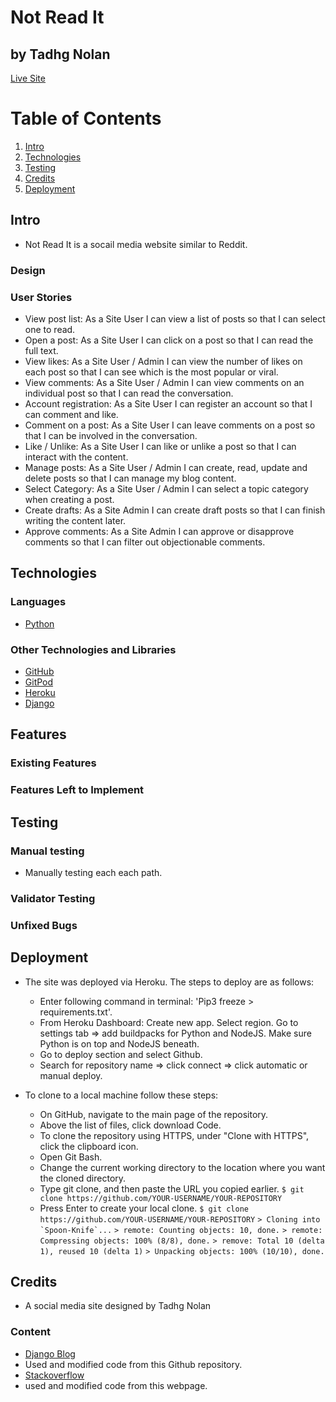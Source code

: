 # Not Read It
## by Tadhg Nolan

[Live Site]()

# Table of Contents
1. [Intro](#intro)
2. [Technologies](#technologies)
3. [Testing](#testing)
4. [Credits](#credits)
5. [Deployment](deployment)

## Intro

 - Not Read It is a socail media website similar to Reddit.  

### Design



### User Stories

- View post list: As a Site User I can view a list of posts so that I can select one to read.
- Open a post: As a Site User I can click on a post so that I can read the full text.
- View likes: As a Site User / Admin I can view the number of likes on each post so that I can see which is the most popular or viral.
- View comments: As a Site User / Admin I can view comments on an individual post so that I can read the conversation.
- Account registration: As a Site User I can register an account so that I can comment and like.
- Comment on a post: As a Site User I can leave comments on a post so that I can be involved in the conversation.
- Like / Unlike: As a Site User I can like or unlike a post so that I can interact with the content.
- Manage posts: As a Site User / Admin I can create, read, update and delete posts so that I can manage my blog content.
- Select Category: As a Site User / Admin I can select a topic category when creating a post.
- Create drafts: As a Site Admin I can create draft posts so that I can finish writing the content later.
- Approve comments: As a Site Admin I can approve or disapprove comments so that I can filter out objectionable comments.

## Technologies

### Languages

- [Python](https://www.python.org/about/)

### Other Technologies and Libraries 

- [GitHub](https://github.com/)
- [GitPod](https://www.gitpod.io/about/)
- [Heroku](https://heroku.com)
- [Django](https://www.djangoproject.com/)

## Features 

### Existing Features

### Features Left to Implement

## Testing

### Manual testing

- Manually testing each each path.  										

### Validator Testing 

### Unfixed Bugs


## Deployment 

- The site was deployed via Heroku. The steps to deploy are as follows: 
  
  -  Enter following command in terminal: 'Pip3 freeze > requirements.txt'.
  - From Heroku Dashboard: Create new app. Select region. Go to settings tab => add buildpacks for Python and NodeJS. Make sure Python is on top and NodeJS beneath.
  - Go to deploy section and select Github.
  - Search for repository name => click connect => click automatic or manual deploy.
  
- To clone to a local machine follow these steps:
  
  - On GitHub, navigate to the main page of the repository.
  - Above the list of files, click download Code.
  - To clone the repository using HTTPS, under "Clone with HTTPS", click the clipboard icon.
  - Open Git Bash.
  - Change the current working directory to the location where you want the cloned directory.
  - Type git clone, and then paste the URL you copied earlier.
    `$ git clone https://github.com/YOUR-USERNAME/YOUR-REPOSITORY`
  - Press Enter to create your local clone. 
  	`$ git clone https://github.com/YOUR-USERNAME/YOUR-REPOSITORY`
    ``> Cloning into `Spoon-Knife`...``
    `> remote: Counting objects: 10, done.`
    `> remote: Compressing objects: 100% (8/8), done.`
    `> remove: Total 10 (delta 1), reused 10 (delta 1)`
    `> Unpacking objects: 100% (10/10), done.`
   
   

## Credits 

 - A social media site designed by Tadhg Nolan
 
### Content 

- [Django Blog](https://github.com/Code-Institute-Solutions/Django3blog/tree/master/12_final_deployment)
- Used  and modified code from this Github repository.
- [Stackoverflow](https://stackoverflow.com/questions/6045021/django-forms-getting-a-select-box-from-a-different-model)
- used and modified code from this webpage.